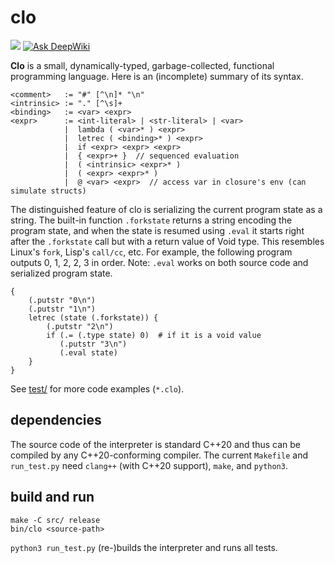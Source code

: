 # clo

![](https://github.com/sdingcn/clo/actions/workflows/run_test.yml/badge.svg)
[![Ask DeepWiki](https://deepwiki.com/badge.svg)](https://deepwiki.com/sdingcn/clo)

**Clo** is a small, dynamically-typed, garbage-collected, functional programming language.
Here is an (incomplete) summary of its syntax.
```
<comment>   := "#" [^\n]* "\n"
<intrinsic> := "." [^\s]+
<binding>   := <var> <expr>
<expr>      := <int-literal> | <str-literal> | <var>
            |  lambda ( <var>* ) <expr>
            |  letrec ( <binding>* ) <expr>
            |  if <expr> <expr> <expr>
            |  { <expr>+ }  // sequenced evaluation
            |  ( <intrinsic> <expr>* )
            |  ( <expr> <expr>* )
            |  @ <var> <expr>  // access var in closure's env (can simulate structs)
```

The distinguished feature of clo is serializing
the current program state as a string.
The built-in function `.forkstate` returns
a string encoding the program state,
and when the state is resumed using `.eval` it starts
right after the `.forkstate` call but with a return value of Void type.
This resembles Linux's `fork`, Lisp's `call/cc`, etc.
For example, the following program outputs 0, 1, 2, 2, 3 in order.
Note: `.eval` works on both source code and serialized program state.
```
{
    (.putstr "0\n")
    (.putstr "1\n")
    letrec (state (.forkstate)) {
        (.putstr "2\n")
        if (.= (.type state) 0)  # if it is a void value
           (.putstr "3\n")
           (.eval state)
    }
}
```

See [test/](test/) for more code examples (`*.clo`).

## dependencies

The source code of the interpreter
is standard C++20 and thus can be compiled
by any C++20-conforming compiler.
The current `Makefile` and `run_test.py`
need `clang++` (with C++20 support), `make`, and `python3`.

## build and run

```
make -C src/ release
bin/clo <source-path>
```

`python3 run_test.py` (re-)builds the interpreter and runs all tests.

